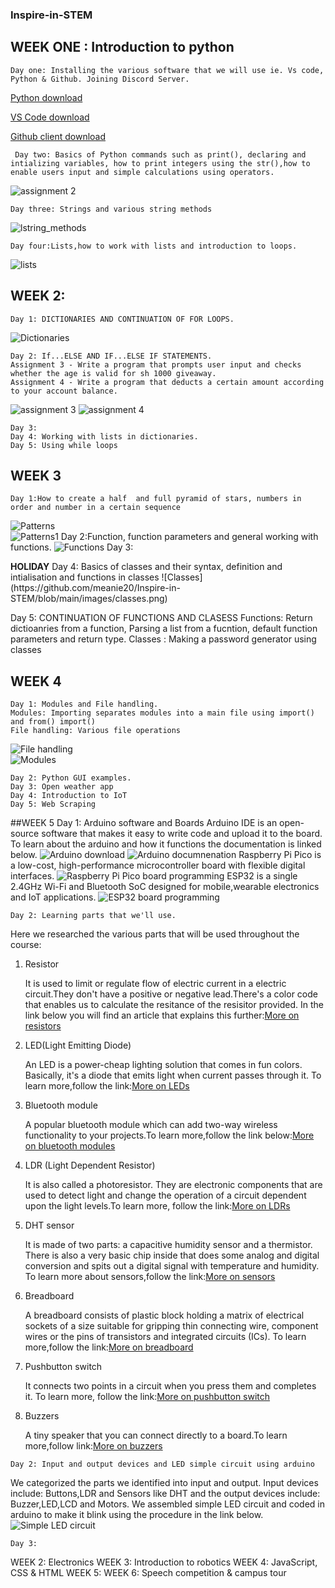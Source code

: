 ### Inspire-in-STEM
## WEEK ONE : Introduction to python
    Day one: Installing the various software that we will use ie. Vs code, Python & Github. Joining Discord Server.
[Python download](https://www.python.org/downloads/windows/)

[VS Code download](https://code.visualstudio.com/download)

[Github client download](https://desktop.github.com/)

     Day two: Basics of Python commands such as print(), declaring and intializing variables, how to print integers using the str(),how to enable users input and simple calculations using operators.
![assignment 2](https://github.com/meanie20/Inspire-in-STEM/blob/main/images/Assignment%202.png)    

    Day three: Strings and various string methods
![lstring_methods](https://github.com/meanie20/Inspire-in-STEM/blob/main/images/String%20methods.png)

    Day four:Lists,how to work with lists and introduction to loops.
![lists](https://github.com/meanie20/Inspire-in-STEM/blob/main/images/Lists.png)

## WEEK 2:
    Day 1: DICTIONARIES AND CONTINUATION OF FOR LOOPS.
![Dictionaries](https://github.com/meanie20/Inspire-in-STEM/blob/main/images/Lists.png)

    Day 2: If...ELSE AND IF...ELSE IF STATEMENTS.
    Assignment 3 - Write a program that prompts user input and checks whether the age is valid for sh 1000 giveaway.
    Assignment 4 - Write a program that deducts a certain amount according to your account balance.

![assignment 3](https://github.com/meanie20/Inspire-in-STEM/blob/main/images/Assignment%203.png)
![assignment 4](https://github.com/meanie20/Inspire-in-STEM/blob/main/images/Assignment%204.png)

    Day 3:
    Day 4: Working with lists in dictionaries.
    Day 5: Using while loops
 

## WEEK 3
    Day 1:How to create a half  and full pyramid of stars, numbers in order and number in a certain sequence
![Patterns](https://github.com/meanie20/Inspire-in-STEM/blob/main/images/Patterns.png)  
![Patterns1](https://github.com/meanie20/Inspire-in-STEM/blob/main/images/Patters1.png)
    Day 2:Function, function parameters and general working with functions.
![Functions](https://github.com/meanie20/Inspire-in-STEM/blob/main/images/Functions.png)
    Day 3: <html>
<body>
<b>HOLIDAY</b>
</body>
</html>
    Day 4: Basics of classes and their syntax, definition and intialisation and functions in classes
![Classes](https://github.com/meanie20/Inspire-in-STEM/blob/main/images/classes.png)

Day 5: CONTINUATION OF FUNCTIONS AND CLASESS
    Functions: Return dictioanries from a function, Parsing a list from a fucntion, default function parameters and return type.
    Classes : Making a password generator using classes
## WEEK 4
    Day 1: Modules and File handling.
    Modules: Importing separates modules into a main file using import() and from() import()
    File handling: Various file operations
![File handling](https://github.com/meanie20/Inspire-in-STEM/blob/main/images/file%20handling.png)  
![Modules](https://github.com/meanie20/Inspire-in-STEM/blob/main/images/modules.png)

    Day 2: Python GUI examples.
    Day 3: Open weather app
    Day 4: Introduction to IoT
    Day 5: Web Scraping

##WEEK 5
    Day 1: Arduino software and Boards
Arduino IDE is an open-source software that makes it easy to write code and upload it to the board. To learn about the arduino and how it functions the documentation is linked below.
    ![Arduino download](https://www.arduino.cc/en/software)
    ![Arduino documnenation](https://docs.arduino.cc/)
Raspberry Pi Pico is a low-cost, high-performance microcontroller board with flexible digital interfaces.
![Raspberry Pi Pico board programming](https://github.com/earlephilhower/arduino-pico)
ESP32  is a single 2.4GHz Wi-Fi and Bluetooth SoC designed for mobile,wearable electronics and IoT applications.
![ESP32 board programming](https://github.com/espressif/arduino-esp32)

    Day 2: Learning parts that we'll use.
Here we researched the various parts that will be used throughout the course:
<html>
<head></head>
<body>
<ol>
<li>Resistor</li>
    <p>It is used to limit or regulate flow of electric current in a electric circuit.They don't have a positive or negative lead.There's a color code that enables us to calculate the resitance of the resisitor provided. In the link below you will find an article that explains this further:<a href="https://learn.adafruit.com/adafruit-arduino-lesson-2-leds/resistors">More on resistors</a>
    </p>
<li>LED(Light Emitting Diode)</li>
    <p>An LED is a power-cheap lighting solution that comes in fun colors. Basically, it's a diode that emits light when current passes through it. To learn more,follow the link:<a href="https://electronics.howstuffworks.com/led.html">More on LEDs</a>
    </p>
<li>Bluetooth module</li>
    <p>A popular bluetooth module which can add two-way wireless functionality to your projects.To learn more,follow the link below:<a href="https://components101.com/wireless/hc-05-bluetooth-module">More on bluetooth modules</a>
    </p>
<li>LDR (Light Dependent Resistor)</li>
    <p>It is also called a photoresistor. They are electronic components that are used to detect light and change the operation of a circuit dependent upon the light levels.To learn more, follow the link:<a href="https://www.electronics-notes.com/articles/electronic_components/resistors/light-dependent-resistor-ldr.php">More on LDRs</a>
    </p>
<li>DHT sensor</li>
    <p>It is made of two parts: a capacitive humidity sensor and a thermistor. There is also a very basic chip inside that does some analog and digital conversion and spits out a digital signal with temperature and humidity. To learn more about sensors,follow the link:<a href="https://learn.adafruit.com/dht">More on sensors</a>
    </p>
<li>Breadboard</li>
    <p>A breadboard consists of plastic block holding a matrix of electrical sockets of a size suitable for gripping thin connecting wire, component wires or the pins of transistors and integrated circuits (ICs). To learn more,follow the link:<a href="https://www.sciencebuddies.org/science-fair-projects/references/how-to-use-a-breadboard">More on breadboard</a>
    </p>
<li>Pushbutton switch</li>
    <p>It connects two points in a circuit when you press them and completes it. To learn more, follow the link:<a href="https://uk.rs-online.com/web/generalDisplay.html?id=ideas-and-advice/push-button-switches-guide">More on pushbutton switch</a>
    </p>
<li>Buzzers</li>
    <p>A tiny speaker that you can connect directly to a board.To learn more,follow link:<a href="https://create.arduino.cc/projecthub/SURYATEJA/use-a-buzzer-module-piezo-speaker-using-arduino-uno-89df45">More on buzzers</a>
    </p>
</ol>
</body>
</html>

    Day 2: Input and output devices and LED simple circuit using arduino
We categorized the parts we identified into input and output. Input devices include: Buttons,LDR and Sensors like DHT and the output devices include: Buzzer,LED,LCD and Motors.
We assembled simple LED circuit and coded in arduino to make it blink using the procedure in the link below.
![Simple LED circuit](https://create.arduino.cc/projecthub/rowan07/make-a-simple-led-circuit-ce8308)
    
    Day 3: 







WEEK 2:  Electronics
WEEK 3:  Introduction to robotics
WEEK 4: JavaScript, CSS & HTML
WEEK 5: 
WEEK 6: Speech competition & campus tour